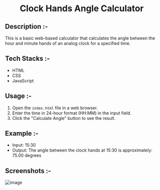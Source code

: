 # <p align="center">Clock Hands Angle Calculator</p>

## Description :-

This is a basic web-based calculator that calculates the angle between the hour and minute hands of an analog clock for a specified time.

## Tech Stacks :-

- HTML
- CSS
- JavaScript

## Usage :-

1. Open the `index.html` file in a web browser.
2. Enter the time in 24-hour format (HH:MM) in the input field.
3. Click the "Calculate Angle" button to see the result.

## Example :-

- Input: 15:30
- Output: The angle between the clock hands at 15:30 is approximately: 75.00 degrees

## Screenshots :-

![image](https://github.com/Rakesh9100/CalcDiverse/assets/73993775/fac573e7-ff9f-49f9-ad9a-72aaa8339616)
